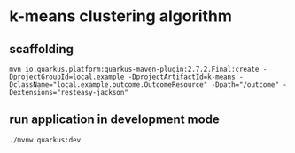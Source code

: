 # k-means clustering algorithm

## scaffolding

```shell
mvn io.quarkus.platform:quarkus-maven-plugin:2.7.2.Final:create -DprojectGroupId=local.example -DprojectArtifactId=k-means -DclassName="local.example.outcome.OutcomeResource" -Dpath="/outcome" -Dextensions="resteasy-jackson"
```

## run application in development mode

```shell
./mvnw quarkus:dev
```
